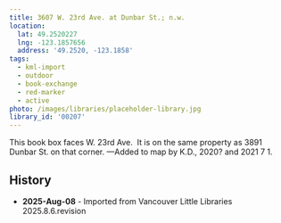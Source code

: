 ```yaml
---
title: 3607 W. 23rd Ave. at Dunbar St.; n.w.
location:
  lat: 49.2520227
  lng: -123.1857656
  address: '49.2520, -123.1858'
tags:
  - kml-import
  - outdoor
  - book-exchange
  - red-marker
  - active
photo: /images/libraries/placeholder-library.jpg
library_id: '00207'
---
```

This book box faces W. 23rd Ave.  It is on the same property as 3891 Dunbar St. on that corner.
—Added to map by K.D., 2020? and 2021 7 1.

## History
- **2025-Aug-08** - Imported from Vancouver Little Libraries 2025.8.6.revision
